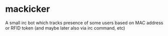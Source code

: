 # mackicker

A small irc bot which tracks presence of some users based on MAC address or RFID token (and maybe later also via irc command, etc)

